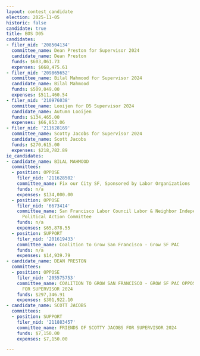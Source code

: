 ```yaml
---
layout: contest_candidate
election: 2025-11-05
historic: false
candidate: true
title: BOS D05
candidates:
- filer_nid: '208504134'
  committee_name: Dean Preston for Supervisor 2024
  candidate_name: Dean Preston
  funds: $603,061.73
  expenses: $668,475.61
- filer_nid: '209865652'
  committee_name: Bilal Mahmood for Supervisor 2024
  candidate_name: Bilal Mahmood
  funds: $509,049.00
  expenses: $511,460.54
- filer_nid: '210976038'
  committee_name: Looijen for D5 Supervisor 2024
  candidate_name: Autumn Looijen
  funds: $134,465.00
  expenses: $66,853.06
- filer_nid: '211628169'
  committee_name: Scotty Jacobs for Supervisor 2024
  candidate_name: Scott Jacobs
  funds: $270,615.00
  expenses: $218,782.89
ie_candidates:
- candidate_name: BILAL MAHMOOD
  committees:
  - position: OPPOSE
    filer_nid: '211628502'
    committee_name: Fix our City SF, Sponsored by Labor Organizations
    funds: n/a
    expenses: $134,000.00
  - position: OPPOSE
    filer_nid: '6673414'
    committee_name: San Francisco Labor Council Labor & Neighbor Independent Expenditure
      Political Action Committee
    funds: n/a
    expenses: $65,878.55
  - position: SUPPORT
    filer_nid: '201619433'
    committee_name: Coalition to Grow San Francisco - Grow SF PAC
    funds: n/a
    expenses: $14,939.79
- candidate_name: DEAN PRESTON
  committees:
  - position: OPPOSE
    filer_nid: '205575753'
    committee_name: COALITION TO GROW SAN FRANCISCO - GROW SF PAC OPPOSING PRESTON
      FOR SUPERVISOR 2024
    funds: $297,346.91
    expenses: $301,922.10
- candidate_name: SCOTT JACOBS
  committees:
  - position: SUPPORT
    filer_nid: '211883457'
    committee_name: FRIENDS OF SCOTTY JACOBS FOR SUPERVISOR 2024
    funds: $7,150.00
    expenses: $7,150.00

---
```

